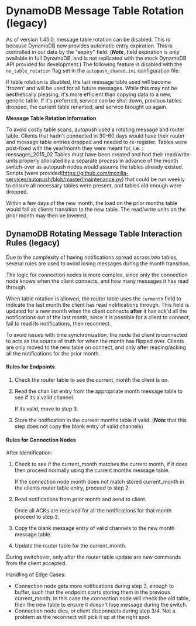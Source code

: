 # DynamoDB Message Table Rotation (legacy)

As of version 1.45.0, message table rotation can be disabled. This is
because DynamoDB now provides automatic entry expiration. This is
controlled in our data by the "expiry" field. (_**Note**_, field
expiration is only available in full DynamoDB, and is not replicated
with the mock DynamoDB API provided for development.) The following
feature is disabled with the `no_table_rotation` flag set in the
`autopush_shared.ini` configuration file.

If table rotation is disabled, the last message table used will become
'frozen' and will be used for all future messages. While this may not be
aesthetically pleasing, it's more efficient than copying data to a new,
generic table. If it's preferred, service can be shut down, previous
tables dropped, the current table renamed, and service brought up again.

**Message Table Rotation information**

To avoid costly table scans, autopush used a rotating message and
router table. Clients that hadn't connected in 30-60 days would have
their router and message table entries dropped and needed to
re-register.
Tables were post-fixed with the year/month they were meant for, i.e. :
    messages_2015_02
Tables must have been created and had their read/write units properly
allocated by a separate process in advance of the month switch-over as
autopush nodes would assume the tables already existed. Scripts [were
provided\(https://github.com/mozilla-services/autopush/blob/master/maintenance.py)
that could be run weekly to ensure all necessary tables were
present, and tables old enough were dropped.

Within a few days of the new month, the load on the prior months table
would fall as clients transition to the new table. The read/write units
on the prior month may then be lowered.

## DynamoDB Rotating Message Table Interaction Rules (legacy)

Due to the complexity of having notifications spread across two tables,
several rules are used to avoid losing messages during the month
transition.

The logic for connection nodes is more complex, since only the
connection node knows when the client connects, and how many messages it
has read through.

When table rotation is allowed, the router table uses the `curmonth`
field to indicate the last month the client has read notifications
through. This field is updated for a new month when the client connects **after**
it has ack'd all the notifications out of the last month, since it is possible
for a client to connect, fail to read its notifications, then reconnect.

To avoid issues with time synchronization, the node the client is
connected to acts as the source of truth for when the month has flipped
over. Clients are only moved to the new table on connect, and only after
reading/acking all the notifications for the prior month.

#### Rules for Endpoints

1. Check the router table to see the current_month the client is on.

2. Read the chan list entry from the appropriate month message table to
    see if its a valid channel.

    If its valid, move to step 3.

3. Store the notification in the current months table if valid. (_**Note**_
    that this step does not copy the blank entry of valid channels)

#### Rules for Connection Nodes

After Identification:

1. Check to see if the current_month matches the current month, if it
    does then proceed normally using the current months message table.

    If the connection node month does not match stored current_month in
    the clients router table entry, proceed to step 2.

2. Read notifications from prior month and send to client.

    Once all ACKs are received for all the notifications for that month
    proceed to step 3.

3. Copy the blank message entry of valid channels to the new month
    message table.

4. Update the router table for the current_month.

During switchover, only after the router table update are new commands
from the client accepted.

Handling of Edge Cases:

* Connection node gets more notifications during step 3, enough to
    buffer, such that the endpoint starts storing them in the previous
    current_month. In this case the connection node will check the old
    table, then the new table to ensure it doesn't lose message during
    the switch.
* Connection node dies, or client disconnects during step 3/4. Not a
    problem as the reconnect will pick it up at the right spot.
